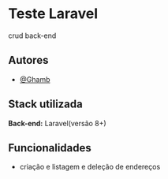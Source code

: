 
# Teste Laravel 


crud back-end
## Autores

- [@Ghamb](https://www.github.com/GHamb)



## Stack utilizada



**Back-end:**  Laravel(versão 8+)





## Funcionalidades

- criação e listagem e deleção de endereços
